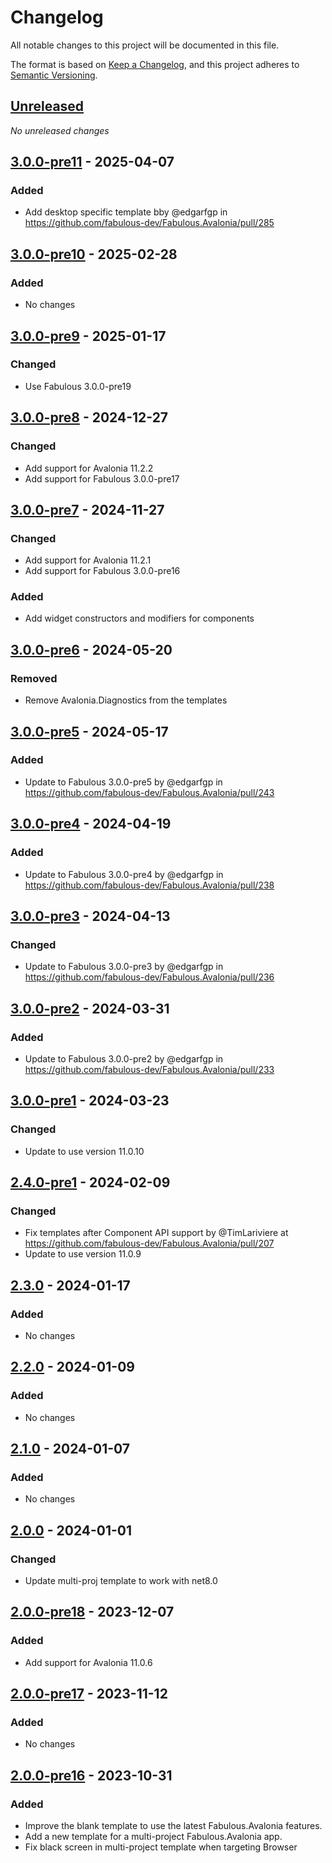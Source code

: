 # Changelog

All notable changes to this project will be documented in this file.

The format is based on [Keep a Changelog](https://keepachangelog.com/en/1.0.0/),
and this project adheres to [Semantic Versioning](https://semver.org/spec/v2.0.0.html).

## [Unreleased]
_No unreleased changes_

## [3.0.0-pre11] - 2025-04-07
### Added
- Add desktop specific template bby @edgarfgp in https://github.com/fabulous-dev/Fabulous.Avalonia/pull/285

## [3.0.0-pre10] - 2025-02-28
### Added
- No changes

## [3.0.0-pre9] - 2025-01-17
### Changed
- Use Fabulous 3.0.0-pre19

## [3.0.0-pre8] - 2024-12-27
### Changed
- Add support for Avalonia 11.2.2
- Add support for Fabulous 3.0.0-pre17

## [3.0.0-pre7] - 2024-11-27
### Changed
- Add support for Avalonia 11.2.1
- Add support for Fabulous 3.0.0-pre16

### Added
- Add widget constructors and modifiers for components


## [3.0.0-pre6] - 2024-05-20
### Removed
- Remove Avalonia.Diagnostics from the templates

## [3.0.0-pre5] - 2024-05-17
### Added
- Update to Fabulous 3.0.0-pre5 by @edgarfgp in https://github.com/fabulous-dev/Fabulous.Avalonia/pull/243

## [3.0.0-pre4] - 2024-04-19
### Added
- Update to Fabulous 3.0.0-pre4 by @edgarfgp in https://github.com/fabulous-dev/Fabulous.Avalonia/pull/238

## [3.0.0-pre3] - 2024-04-13
### Changed
- Update to Fabulous 3.0.0-pre3 by @edgarfgp in https://github.com/fabulous-dev/Fabulous.Avalonia/pull/236

## [3.0.0-pre2] - 2024-03-31
### Added
- Update to Fabulous 3.0.0-pre2 by @edgarfgp in https://github.com/fabulous-dev/Fabulous.Avalonia/pull/233

## [3.0.0-pre1] - 2024-03-23
### Changed
- Update to use version 11.0.10

## [2.4.0-pre1] - 2024-02-09
### Changed
- Fix templates after Component API support by @TimLariviere at https://github.com/fabulous-dev/Fabulous.Avalonia/pull/207
- Update to use version 11.0.9

## [2.3.0] - 2024-01-17
### Added
- No changes

## [2.2.0] - 2024-01-09
### Added
- No changes

## [2.1.0] - 2024-01-07
### Added
- No changes

## [2.0.0] - 2024-01-01
### Changed
- Update multi-proj template to work with net8.0

## [2.0.0-pre18] - 2023-12-07
### Added
- Add support for Avalonia 11.0.6

## [2.0.0-pre17] - 2023-11-12
### Added
- No changes

## [2.0.0-pre16] - 2023-10-31
### Added
- Improve the blank template to use the latest Fabulous.Avalonia features.
- Add a new template for a multi-project Fabulous.Avalonia app. 
- Fix black screen in multi-project template when targeting Browser

[unreleased]: https://github.com/fabulous-dev/Fabulous.Avalonia.Templates/compare/3.0.0-pre11...HEAD
[3.0.0-pre11]: https://github.com/fabulous-dev/Fabulous.Avalonia.Templates/releases/tag/3.0.0-pre11
[3.0.0-pre10]: https://github.com/fabulous-dev/Fabulous.Avalonia.Templates/releases/tag/3.0.0-pre10
[3.0.0-pre9]: https://github.com/fabulous-dev/Fabulous.Avalonia.Templates/releases/tag/3.0.0-pre9
[3.0.0-pre8]: https://github.com/fabulous-dev/Fabulous.Avalonia.Templates/releases/tag/3.0.0-pre8
[3.0.0-pre7]: https://github.com/fabulous-dev/Fabulous.Avalonia.Templates/releases/tag/3.0.0-pre7
[3.0.0-pre6]: https://github.com/fabulous-dev/Fabulous.Avalonia.Templates/releases/tag/3.0.0-pre6
[3.0.0-pre5]: https://github.com/fabulous-dev/Fabulous.Avalonia.Templates/releases/tag/3.0.0-pre5
[3.0.0-pre4]: https://github.com/fabulous-dev/Fabulous.Avalonia.Templates/releases/tag/3.0.0-pre4
[3.0.0-pre3]: https://github.com/fabulous-dev/Fabulous.Avalonia.Templates/releases/tag/3.0.0-pre3
[3.0.0-pre2]: https://github.com/fabulous-dev/Fabulous.Avalonia.Templates/releases/tag/3.0.0-pre2
[3.0.0-pre1]: https://github.com/fabulous-dev/Fabulous.Avalonia.Templates/releases/tag/3.0.0-pre1
[2.4.0-pre1]: https://github.com/fabulous-dev/Fabulous.Avalonia.Templates/releases/tag/2.4.0-pre1
[2.3.0]: https://github.com/fabulous-dev/Fabulous.Avalonia.Templates/releases/tag/2.3.0
[2.2.0]: https://github.com/fabulous-dev/Fabulous.Avalonia.Templates/releases/tag/2.2.0
[2.1.0]: https://github.com/fabulous-dev/Fabulous.Avalonia.Templates/releases/tag/2.1.0
[2.0.0]: https://github.com/fabulous-dev/Fabulous.Avalonia.Templates/releases/tag/2.0.0
[2.0.0-pre18]: https://github.com/fabulous-dev/Fabulous.Avalonia.Templates/releases/tag/2.0.0-pre18
[2.0.0-pre17]: https://github.com/fabulous-dev/Fabulous.Avalonia.Templates/releases/tag/2.0.0-pre17
[2.0.0-pre16]: https://github.com/fabulous-dev/Fabulous.Avalonia.Templates/releases/tag/2.0.0-pre16

